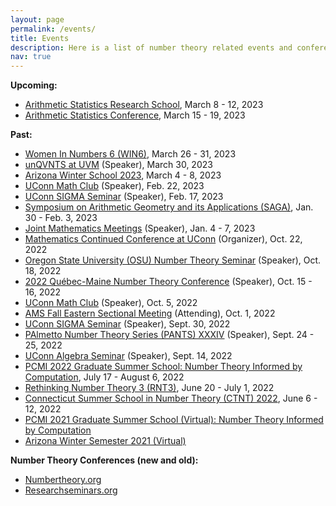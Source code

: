 ```yaml
---
layout: page
permalink: /events/
title: Events
description: Here is a list of number theory related events and conferences that I will attend/have attended. 
nav: true
---
```


<!-- For now, this page is assumed to be a static description of your courses. You can convert it to a collection similar to `_projects/` so that you can have a dedicated page for each course. -->

<!-- * [Binghamton University Graduate Combinatorics, Algebra, and Topology Conference (BUGCAT) 2022](http://seminars.math.binghamton.edu/BUGCAT/index.html) (Speaker), Nov. 5 - 6, 2022 -->

**Upcoming:**
* [Arithmetic Statistics Research School](https://conferences.cirm-math.fr/2679.html), March 8 - 12, 2023
* [Arithmetic Statistics Conference](https://conferences.cirm-math.fr/2675.html), March 15 - 19, 2023


**Past:**
* [Women In Numbers 6 (WIN6)](https://www.birs.ca/events/2023/5-day-workshops/23w5175), March 26 - 31, 2023 
* [unQVNTS at UVM](https://www.uvm.edu/~unqvnts/#0305) (Speaker), March 30, 2023
* [Arizona Winter School 2023](https://swc-math.github.io/), March 4 - 8, 2023
* [UConn Math Club](https://events.uconn.edu/event/97248/2023-02-22) (Speaker), Feb. 22, 2023
* [UConn SIGMA Seminar](https://math.uconn.edu/research/sigma-seminar/) (Speaker), Feb. 17, 2023
* [Symposium on Arithmetic Geometry and its Applications (SAGA)](https://conferences.cirm-math.fr/2801.html), Jan. 30 - Feb. 3, 2023
* [Joint Mathematics Meetings](https://www.jointmathematicsmeetings.org//jmm) (Speaker), Jan. 4 - 7, 2023
* [Mathematics Continued Conference at UConn](https://mcc.math.uconn.edu/) (Organizer), Oct. 22, 2022
* [Oregon State University (OSU) Number Theory Seminar](https://math.oregonstate.edu/numbertheory_seminar#:~:text=The%20Number%20Theory%20Seminar%20is,%2C%20representation%20theory%2C%20and%20more.) (Speaker), Oct. 18, 2022
* [2022 Québec-Maine Number Theory Conference](https://archimede.mat.ulaval.ca/QUEBEC-MAINE/22/qm22.html) (Speaker), Oct. 15 - 16, 2022
* [UConn Math Club](https://events.uconn.edu/event/94102/2022-10-05) (Speaker), Oct. 5, 2022
* [AMS Fall Eastern Sectional Meeting](http://www.ams.org/meetings/sectional/2301_program.html) (Attending), Oct. 1, 2022
* [UConn SIGMA Seminar](https://math.uconn.edu/research/sigma-seminar/) (Speaker), Sept. 30, 2022
* [PAlmetto Number Theory Series (PANTS) XXXIV](https://webpages.charlotte.edu/aroy15/PANTS34/?fbclid=IwAR1LVh0wql_GhT_eP2o9ReMlVeU8zejGInVvAVG8mRLU6kwjt-R6SzIGqCs#) (Speaker), Sept. 24 - 25, 2022
* [UConn Algebra Seminar](https://math.uconn.edu/algebra-seminar/) (Speaker), Sept. 14, 2022
* [PCMI 2022 Graduate Summer School: Number Theory Informed by Computation](https://www.ias.edu/pcmi/pcmi-2022-graduate-summer-school), July 17 - August 6, 2022
* [Rethinking Number Theory 3 (RNT3)](https://sites.google.com/view/rethinkingnumbertheory/home), June 20 - July 1, 2022
* [Connecticut Summer School in Number Theory (CTNT) 2022](https://ctnt-summer.math.uconn.edu/), June 6 - 12, 2022
* [PCMI 2021 Graduate Summer School (Virtual): Number Theory Informed by Computation](https://www.ias.edu/pcmi/programs/pcmi-2021-graduate-summer-school)
* [Arizona Winter Semester 2021 (Virtual)](https://www.math.arizona.edu/~swc/aws/2021/index.html)

**Number Theory Conferences (new and old):**
* [Numbertheory.org](http://www.numbertheory.org/ntw/N3.html)
* [Researchseminars.org](https://researchseminars.org)
